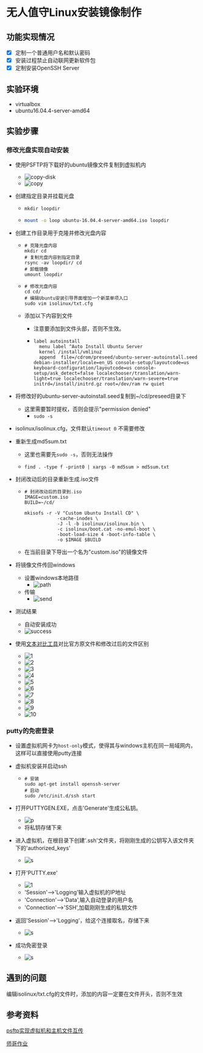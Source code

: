 # 无人值守Linux安装镜像制作

## 功能实现情况

- [x] 定制一个普通用户名和默认密码
- [x] 安装过程禁止自动联网更新软件包
- [x] 定制安装OpenSSH Server

## 实验环境

* virtualbox
* ubuntu16.04.4-server-amd64

## 实验步骤

### 修改光盘实现自动安装

* 使用PSFTP将下载好的ubuntu镜像文件复制到虚拟机内

  * ![copy-disk](psftp-login.png)
  * ![copy](copy.png)

* 创建指定目录并挂载光盘

  * ```shell
    mkdir loopdir
    ```

  * ```bash
    mount -o loop ubuntu-16.04.4-server-amd64.iso loopdir
    ```

* 创建工作目录用于克隆并修改光盘内容

  * ```shell
    # 克隆光盘内容
    mkdir cd
    # 复制光盘内容到指定目录
    rsync -av loopdir/ cd
    # 卸载镜像
    umount loopdir
    ```

  * ````shell
    # 修改光盘内容
    cd cd/
    # 编辑Ubuntu安装引导界面增加一个新菜单项入口
    sudo vim isolinux/txt.cfg
    ````

  * 添加以下内容到文件

    * 注意要添加到文件头部，否则不生效。

    * ```shell
      label autoinstall
        menu label ^Auto Install Ubuntu Server
        kernel /install/vmlinuz
        append  file=/cdrom/preseed/ubuntu-server-autoinstall.seed debian-installer/locale=en_US console-setup/layoutcode=us keyboard-configuration/layoutcode=us console-setup/ask_detect=false localechooser/translation/warn-light=true localechooser/translation/warn-severe=true initrd=/install/initrd.gz root=/dev/ram rw quiet
      ```

* 将修改好的ubuntu-server-autoinstall.seed复制到~/cd/preseed目录下

  * 这里需要暂时提权，否则会提示"permission denied"
    * ```sudo -s  ```

* isolinux/isolinux.cfg，文件默认`timeout 0` 不需要修改

* 重新生成md5sum.txt

  * 这里也需要先```sudo -s```，否则无法操作

  * ```shell
    find . -type f -print0 | xargs -0 md5sum > md5sum.txt
    ```

* 封闭改动后的目录重新生成.iso文件

  * ```shell
    # 封闭改动后的目录到.iso
    IMAGE=custom.iso
    BUILD=~/cd/

    mkisofs -r -V "Custom Ubuntu Install CD" \
                -cache-inodes \
                -J -l -b isolinux/isolinux.bin \
                -c isolinux/boot.cat -no-emul-boot \
                -boot-load-size 4 -boot-info-table \
                -o $IMAGE $BUILD
    ```

  * 在当前目录下导出一个名为"custom.iso"的镜像文件

* 将镜像文件传回windows

  * 设置windows本地路径
    * ![path](local-path.png)
  * 传输
    * ![send](send.png)

* 测试结果

  * 自动安装成功
  * ![success](success.png)

* 使用[文本对比工具](http://mergely.com/editor)对比官方原文件和修改过后的文件区别

  * ![1](1.png)
  * ![2](2.png)
  * ![3](3.png)
  * ![4](4.png)
  * ![5](5.png)
  * ![6](6.png)
  * ![7](7.png)
  * ![8](8.png)
  * ![9](9.png)
  * ![10](10.png)

### putty的免密登录

* 设置虚拟机网卡为`host-only`模式，使得其与windows主机在同一局域网内，这样可以直接使用putty连接

* 虚拟机安装并启动ssh

  * ```shell
    # 安装
    sudo apt-get install openssh-server
    # 启动
    sudo /etc/init.d/ssh start
    ```

* 打开PUTTYGEN.EXE，点击'Generate'生成公私钥。

  * ![p](private-key.png)
  * 将私钥存储下来

* 进入虚拟机，在根目录下创建'.ssh'文件夹，将刚刚生成的公钥写入该文件夹下的'authorized_keys'

  * ![s](store-publicKey.png)

* 打开'PUTTY.exe'

  * ![1](login.png)
  * 'Session'-->'Logging'输入虚拟机的IP地址
  * 'Connection'-->'Data',输入自动登录的用户名
  * 'Connection'-->'SSH',加载刚刚生成的私钥文件

* 返回'Session'-->'Logging'，给这个连接取名，存储下来

  * ![s](save.png)

* 成功免密登录

  * ![s](free-passwd-success.png)

## 遇到的问题

编辑isolinux/txt.cfg的文件时，添加的内容一定要在文件开头，否则不生效

## 参考资料

[psftp实现虚拟机和主机文件互传](http://blog.csdn.net/tim_phper/article/details/51428500)

[师哥作业](https://github.com/CUCCS/linux/blob/master/2017-1/snRNA/ex1/%E6%97%A0%E4%BA%BA%E5%80%BC%E5%AE%88Linux%E5%AE%89%E8%A3%85%E9%95%9C%E5%83%8F%E5%88%B6%E4%BD%9C.md)



